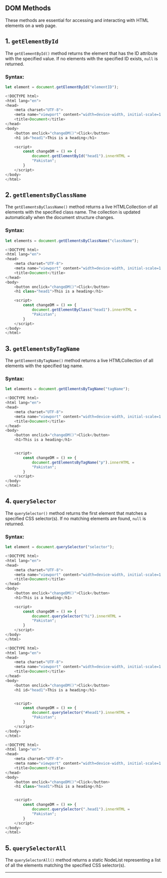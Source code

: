 ## **DOM Methods**

These methods are essential for accessing and interacting with HTML elements on a web page.

## 1. `getElementById`

The `getElementById()` method returns the element that has the ID attribute with the specified value. If no elements with the specified ID exists, `null` is returned.

### Syntax:
```javascript
let element = document.getElementById("elementID");
```

```javascript
<!DOCTYPE html>
<html lang="en">
<head>
    <meta charset="UTF-8">
    <meta name="viewport" content="width=device-width, initial-scale=1.0">
    <title>Document</title>
</head>
<body>
    <button onclick="changeDM()">Click</button>
    <h1 id="head1">This is a heading</h1>

    <script>
        const changeDM = () => {
            document.getElementById("head1").innerHTML = 
            "Pakistan";
        }
    </script>
</body>
</html>
```

## 2. `getElementsByClassName`

The `getElementsByClassName()` method returns a live HTMLCollection of all elements with the specified class name. The collection is updated automatically when the document structure changes.

### Syntax:
```javascript
let elements = document.getElementsByClassName("className");
```

```javascript
<!DOCTYPE html>
<html lang="en">
<head>
    <meta charset="UTF-8">
    <meta name="viewport" content="width=device-width, initial-scale=1.0">
    <title>Document</title>
</head>
<body>
    <button onclick="changeDM()">Click</button>
    <h1 class="head1">This is a heading</h1>

    <script>
        const changeDM = () => {
            document.getElementByClass("head1").innerHTML = 
            "Pakistan";
        }
    </script>
</body>
</html>

```

## 3. `getElementsByTagName`

The `getElementsByTagName()` method returns a live HTMLCollection of all elements with the specified tag name.

### Syntax:
```javascript
let elements = document.getElementsByTagName("tagName");
```

```javascript
<!DOCTYPE html>
<html lang="en">
<head>
    <meta charset="UTF-8">
    <meta name="viewport" content="width=device-width, initial-scale=1.0">
    <title>Document</title>
</head>
<body>
    <button onclick="changeDM()">Click</button>
    <h1>This is a heading</h1>


    <script>
        const changeDM = () => {
            document.getElementsByTagName("p").innerHTML = 
            "Pakistan";
        }
    </script>
</body>
</html>
```

## 4. `querySelector`

The `querySelector()` method returns the first element that matches a specified CSS selector(s). If no matching elements are found, `null` is returned.

### Syntax:
```javascript
let element = document.querySelector("selector");
```

```javascript
<!DOCTYPE html>
<html lang="en">
<head>
    <meta charset="UTF-8">
    <meta name="viewport" content="width=device-width, initial-scale=1.0">
    <title>Document</title>
</head>
<body>
    <button onclick="changeDM()">Click</button>
    <h1>This is a heading</h1>

    <script>
        const changeDM = () => {
            document.querySelector("hi").innerHTML = 
            "Pakistan";
        }
    </script>
</body>
</html>
```

```javascript
<!DOCTYPE html>
<html lang="en">
<head>
    <meta charset="UTF-8">
    <meta name="viewport" content="width=device-width, initial-scale=1.0">
    <title>Document</title>
</head>
<body>
    <button onclick="changeDM()">Click</button>
    <h1 id="head1">This is a heading</h1>


    <script>
        const changeDM = () => {
            document.querySelector("#head1").innerHTML = 
            "Pakistan";
        }
    </script>
</body>
</html>
```

```javascript
<!DOCTYPE html>
<html lang="en">
<head>
    <meta charset="UTF-8">
    <meta name="viewport" content="width=device-width, initial-scale=1.0">
    <title>Document</title>
</head>
<body>
    <button onclick="changeDM()">Click</button>
    <h1 class="head1">This is a heading</h1>


    <script>
        const changeDM = () => {
            document.querySelector(".head1").innerHTML = 
            "Pakistan";
        }
    </script>
</body>
</html>
```


## 5. `querySelectorAll`

The `querySelectorAll()` method returns a static NodeList representing a list of all the elements matching the specified CSS selector(s).

---